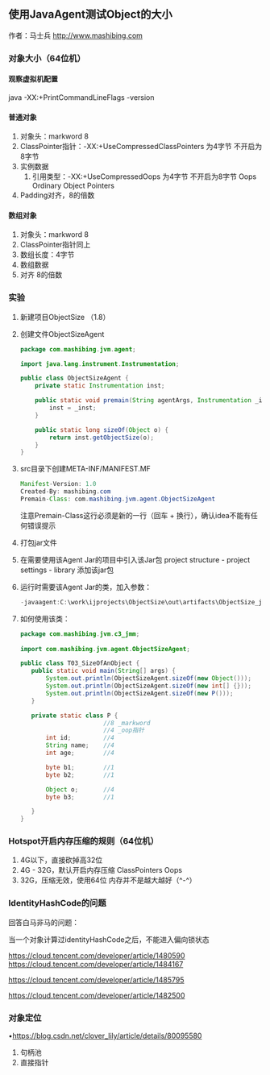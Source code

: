 ## 使用JavaAgent测试Object的大小

作者：马士兵 http://www.mashibing.com

### 对象大小（64位机）

#### 观察虚拟机配置

java -XX:+PrintCommandLineFlags -version

#### 普通对象

1. 对象头：markword  8
2. ClassPointer指针：-XX:+UseCompressedClassPointers 为4字节 不开启为8字节
3. 实例数据
   1. 引用类型：-XX:+UseCompressedOops 为4字节 不开启为8字节 
      Oops Ordinary Object Pointers
4. Padding对齐，8的倍数

#### 数组对象

1. 对象头：markword 8
2. ClassPointer指针同上
3. 数组长度：4字节
4. 数组数据
5. 对齐 8的倍数

### 实验

1. 新建项目ObjectSize （1.8）

2. 创建文件ObjectSizeAgent

   ```java
   package com.mashibing.jvm.agent;
   
   import java.lang.instrument.Instrumentation;
   
   public class ObjectSizeAgent {
       private static Instrumentation inst;
   
       public static void premain(String agentArgs, Instrumentation _inst) {
           inst = _inst;
       }
   
       public static long sizeOf(Object o) {
           return inst.getObjectSize(o);
       }
   }
   ```

3. src目录下创建META-INF/MANIFEST.MF

   ```java
   Manifest-Version: 1.0
   Created-By: mashibing.com
   Premain-Class: com.mashibing.jvm.agent.ObjectSizeAgent
   ```

   注意Premain-Class这行必须是新的一行（回车 + 换行），确认idea不能有任何错误提示

4. 打包jar文件

5. 在需要使用该Agent Jar的项目中引入该Jar包
   project structure - project settings - library 添加该jar包

6. 运行时需要该Agent Jar的类，加入参数：

   ```java
   -javaagent:C:\work\ijprojects\ObjectSize\out\artifacts\ObjectSize_jar\ObjectSize.jar
   ```

7. 如何使用该类：

   ```java
   package com.mashibing.jvm.c3_jmm;
      
   import com.mashibing.jvm.agent.ObjectSizeAgent;
   
   public class T03_SizeOfAnObject {
      public static void main(String[] args) {
          System.out.println(ObjectSizeAgent.sizeOf(new Object()));
          System.out.println(ObjectSizeAgent.sizeOf(new int[] {}));
          System.out.println(ObjectSizeAgent.sizeOf(new P()));
      }
   
      private static class P {
                          //8 _markword
                          //4 _oop指针
          int id;         //4
          String name;    //4
          int age;        //4
   
          byte b1;        //1
          byte b2;        //1
   
          Object o;       //4
          byte b3;        //1
   
      }
   }
   ```

### Hotspot开启内存压缩的规则（64位机）

1. 4G以下，直接砍掉高32位
2. 4G - 32G，默认开启内存压缩 ClassPointers Oops
3. 32G，压缩无效，使用64位
   内存并不是越大越好（^-^）

### IdentityHashCode的问题

回答白马非马的问题：

当一个对象计算过identityHashCode之后，不能进入偏向锁状态

https://cloud.tencent.com/developer/article/1480590
 https://cloud.tencent.com/developer/article/1484167

https://cloud.tencent.com/developer/article/1485795

https://cloud.tencent.com/developer/article/1482500

### 对象定位

•https://blog.csdn.net/clover_lily/article/details/80095580

1. 句柄池
2. 直接指针